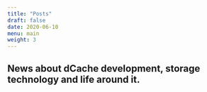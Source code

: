 ```yaml
---
title: "Posts"
draft: false
date: 2020-06-10
menu: main
weight: 3
---
```



## News about dCache development, storage technology and life around it.
